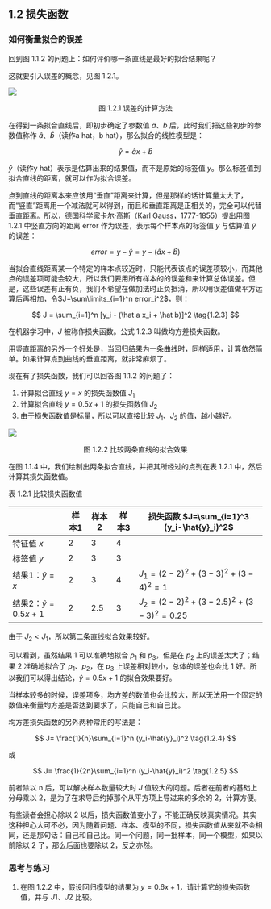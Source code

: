 ## 1.2 损失函数

### 如何衡量拟合的误差

回到图 1.1.2 的问题上：如何评价哪一条直线是最好的拟合结果呢？

这就要引入误差的概念，见图 1.2.1。

![](./images/1-2-1.png)
<center>图 1.2.1 误差的计算方法</center>

在得到一条拟合直线后，即初步确定了参数值 $a、b$ 后，此时我们把这些初步的参数值称作 $\hat{a}、\hat{b}$（读作a hat，b hat），那么拟合的线性模型是：

$$
\hat y = \hat a x + \hat b \tag{1.2.1}
$$

$\hat y$（读作y hat）表示是估算出来的结果值，而不是原始的标签值 $y$。那么标签值到拟合直线的距离，就可以作为拟合误差。

点到直线的距离本来应该用“垂直”距离来计算，但是那样的话计算量太大了，而“竖直”距离用一个减法就可以得到，而且和垂直距离是正相关的，完全可以代替垂直距离。所以，德国科学家卡尔·高斯（Karl Gauss，1777-1855）提出用图 1.2.1 中竖直方向的距离 error 作为误差，表示每个样本点的标签值 $y$ 与估算值 $\hat{y}$ 的误差：

$$
error = y - \hat{y}=y -  (\hat a x + \hat b) \tag{1.2.2}
$$

当拟合直线距离某一个特定的样本点较近时，只能代表该点的误差项较小，而其他点的误差项可能会较大，所以我们要用所有样本的的误差和来计算总体误差。但是，这些误差有正有负，我们不希望在做加法时正负抵消，所以用误差值做平方运算后再相加，令$J=\sum\limits_{i=1}^n error_i^2$，则：

$$
J = \sum_{i=1}^n [y_i -  (\hat a x_i + \hat b)]^2 \tag{1.2.3}
$$

在机器学习中，$J$ 被称作损失函数。公式 1.2.3 叫做均方差损失函数。

用竖直距离的另外一个好处是，当回归结果为一条曲线时，同样适用，计算依然简单。如果计算点到曲线的垂直距离，就非常麻烦了。

现在有了损失函数，我们可以回答图 1.1.2 的问题了：

1. 计算拟合直线 $y=x$ 的损失函数值 $J_1$
2. 计算拟合直线 $y=0.5x+1$ 的损失函数值 $J_2$
3. 由于损失函数值是标量，所以可以直接比较 $J_1、J_2$ 的值，越小越好。

![](./images/1-2-2.png)
<center>图 1.2.2 比较两条直线的拟合效果</center>

在图 1.1.4 中，我们绘制出两条拟合直线，并把其所经过的点列在表 1.2.1 中，然后计算其损失函数值。

表 1.2.1 比较损失函数值

||样本1|样本2|样本3|损失函数 $J=\sum_{i=1}^3 (y_i-\hat{y}_i)^2$|
|--|--|--|--|--|
|特征值 $x$|2|3|4|
|标签值 $y$|2|3|3|
|结果1：$\hat{y}=x$|2|3|4|$J_1=(2-2)^2+(3-3)^2+(3-4)^2=1$|
|结果2：$\hat{y}=0.5x+1$|2|2.5|3|$J_2=(2-2)^2+(3-2.5)^2+(3-3)^2=0.25$|

由于 $J_2 \lt J_1$，所以第二条直线拟合效果较好。

可以看到，虽然结果 1 可以准确地拟合 $p_1$ 和 $p_3$，但是在 $p_2$ 上的误差太大了；结果 2 准确地拟合了 $p_1、p_2$，在 $p_3$ 上误差相对较小，总体的误差也会比 1 好。所以我们可以得出结论，$\hat{y}=0.5x+1$ 的拟合效果要好。

当样本较多的时候，误差项多，均方差的数值也会比较大，所以无法用一个固定的数值来衡量均方差是否达到要求了，只能自己和自己比。

均方差损失函数的另外两种常用的写法是：

$$
J= \frac{1}{n}\sum_{i=1}^n (y_i-\hat{y}_i)^2 \tag{1.2.4}
$$

或

$$
J= \frac{1}{2n}\sum_{i=1}^n (y_i-\hat{y}_i)^2 \tag{1.2.5}
$$

前者除以 n 后，可以解决样本数量较大时 $J$ 值较大的问题。后者在前者的基础上分母乘以 2，是为了在求导后约掉那个从平方项上导过来的多余的 2，计算方便。

有些读者会担心除以 2 以后，损失函数值变小了，不能正确反映真实情况。其实这种担心大可不必，因为随着问题、样本、模型的不同，损失函数值从来就不会相同，还是那句话：自己和自己比。同一个问题，同一批样本，同一个模型，如果以前除以 2 了，那么后面也要除以 2，反之亦然。

### 思考与练习

1. 在图 1.2.2 中，假设回归模型的结果为 $y=0.6x+1$，请计算它的损失函数值，并与 $J1、J2$ 比较。
